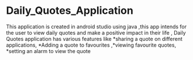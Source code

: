 # Daily_Quotes_Application
This application is created in android studio using java ,this app intends for the user to view daily quotes and make a positive impact in their life , Daily Quotes application has various features like *sharing a quote on different applications, *Adding a quote to favourites ,*viewing favourite quotes, *setting an alarm to view the quote
